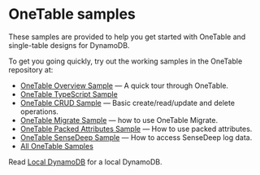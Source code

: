 OneTable samples
===

These samples are provided to help you get started with OneTable and single-table designs for DynamoDB.

To get you going quickly, try out the working samples in the OneTable repository at:

* [OneTable Overview Sample](https://github.com/sensedeep/dynamodb-onetable/tree/main/samples/overview) &mdash; A quick tour through OneTable.
* [OneTable TypeScript Sample](https://github.com/sensedeep/dynamodb-onetable/tree/main/samples/typescript)
* [OneTable CRUD Sample](https://github.com/sensedeep/dynamodb-onetable/tree/main/samples/crud) &mdash; Basic create/read/update and delete operations.
* [OneTable Migrate Sample](https://github.com/sensedeep/dynamodb-onetable/tree/main/samples/migrate) &mdash; how to use OneTable Migrate.
* [OneTable Packed Attributes Sample](https://github.com/sensedeep/dynamodb-onetable/tree/main/samples/packed) &mdash; How to use packed attributes.
* [OneTable SenseDeep Sample](https://github.com/sensedeep/dynamodb-onetable/tree/main/samples/sensedeep) &mdash; How to access SenseDeep log data.
* [All OneTable Samples](https://github.com/sensedeep/dynamodb-onetable/tree/main/samples)

Read [Local DynamoDB](https://docs.aws.amazon.com/amazondynamodb/latest/developerguide/DynamoDBLocal.html) for a local DynamoDB.
